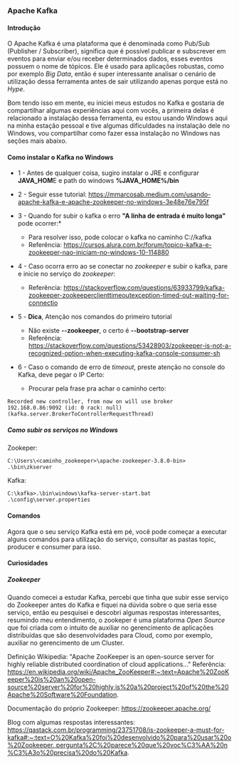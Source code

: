 ### Apache Kafka

#### Introdução

O Apache Kafka é uma plataforma que é denominada como Pub/Sub (Publisher / Subscriber), significa que é possível publicar e subscrever em eventos para enviar e/ou receber determinados dados, esses eventos possuem o nome de tópicos. 
Ele é usado para aplicações robustas, como por exemplo _Big Data_, então é super interessante analisar o cenário de utilização dessa ferramenta antes de sair utilizando apenas porque está no _Hype_.

Bom tendo isso em mente, eu iniciei meus estudos no Kafka e gostaria de compartilhar algumas experiências aqui com vocês, a primeira delas é relacionado a instalação dessa ferramenta, eu estou usando Windows aqui na minha estação pessoal e tive algumas dificuldades na instalação dele no Windows, vou compartilhar como fazer essa instalação no Windows nas seções mais abaixo.

#### Como instalar o Kafka no Windows

* 1 - Antes de qualquer coisa, sugiro instalar o JRE e configurar **JAVA_HOM**E e path do windows **%JAVA_HOME%/bin**

* 2 - Seguir esse tutorial: https://mmarcosab.medium.com/usando-apache-kafka-e-apache-zookeeper-no-windows-3e48e76e795f

* 3 - Quando for subir o kafka o erro **"A linha de entrada é muito longa"** pode ocorrer:* 
    * Para resolver isso, pode colocar o kafka no caminho C://kafka
    * Referência: https://cursos.alura.com.br/forum/topico-kafka-e-zookeeper-nao-iniciam-no-windows-10-114880

* 4 - Caso ocorra erro ao se conectar no _zookeeper_ e subir o kafka, pare e inicie no serviço do _zookeeper_:
  * Referência: https://stackoverflow.com/questions/63933799/kafka-zookeeper-zookeeperclienttimeoutexception-timed-out-waiting-for-connectio

* 5 - **Dica**, Atenção nos comandos do primeiro tutorial
	- Não existe **--zookeeper**, o certo é **--bootstrap-server**
	- Referência: https://stackoverflow.com/questions/53428903/zookeeper-is-not-a-recognized-option-when-executing-kafka-console-consumer-sh

* 6 - Caso o comando de erro de _timeout_, preste atenção no console do Kafka, deve pegar o IP Certo:
	- Procurar pela frase pra achar o caminho certo: 
```
Recorded new controller, from now on will use broker
192.168.0.86:9092 (id: 0 rack: null) (kafka.server.BrokerToControllerRequestThread)
```

##### Como subir os serviços no Windows

Zookeper:
```
C:\Users\<caminho_zookeeper>\apache-zookeeper-3.8.0-bin> .\bin\zkserver
```

Kafka:
```
C:\kafka>.\bin\windows\kafka-server-start.bat .\config\server.properties
```

#### Comandos

Agora que o seu serviço Kafka está em pé, você pode começar a executar alguns comandos para utilização do serviço, consultar as pastas topic, producer e consumer para isso.


#### Curiosidades

##### Zookeeper

Quando comecei a estudar Kafka, percebi que tinha que subir esse serviço do Zookeeper antes do Kafka e fiquei na dúvida sobre o que seria esse serviço, então eu pesquisei e descobri algumas respostas interessantes, resumindo meu entendimento, o zookeper é uma plataforma _Open Source_ que foi criada com o intuito de auxiliar no gerencimento de aplicações distribuídas que são desenvolvidades para Cloud, como por exemplo, auxiliar no gerencimento de um Cluster.

Definição Wikipedia: "Apache ZooKeeper is an open-source server for highly reliable distributed coordination of cloud applications..."
Referência: https://en.wikipedia.org/wiki/Apache_ZooKeeper#:~:text=Apache%20ZooKeeper%20is%20an%20open-source%20server%20for%20highly,is%20a%20project%20of%20the%20Apache%20Software%20Foundation.

Documentação do próprio Zookeeper: https://zookeeper.apache.org/

Blog com algumas respostas interessantes: https://qastack.com.br/programming/23751708/is-zookeeper-a-must-for-kafka#:~:text=O%20Kafka%20foi%20desenvolvido%20para%20usar%20o%20Zookeeper.,pergunta%2C%20parece%20que%20voc%C3%AA%20n%C3%A3o%20precisa%20do%20Kafka.


